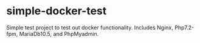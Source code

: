 # simple-docker-test
Simple test project to test out docker functionality. Includes Nginx, Php7.2-fpm, MariaDb10.5, and PhpMyadmin.
